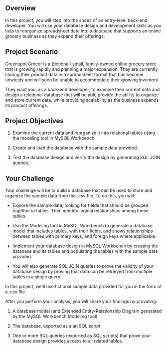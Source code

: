 ## Overview
In this project, you will step into the shoes of an entry-level back-end developer. You will use your database design and development skills as you help to reorganize spreadsheet data into a database that supports an online grocery business as they expand their offerings.

## Project Scenario

Greenspot Grocer is a (fictional) small, family-owned online grocery store that is growing rapidly and planning a major expansion. They are currently storing their product data in a spreadsheet format that has become unwieldy and will soon be unable to accommodate their growing inventory.  

They want you, as a back-end developer, to examine their current data and design a relational database that will be able provide the ability to organize and store current data, while providing scalability as the business expands its product offerings.  

## Project Objectives

1. Examine the current data and reorganize it into relational tables using the modeling tool in MySQL Workbench. 

2. Create and load the database with the sample data provided. 

3. Test the database design and verify the design by generating SQL JOIN queries.  

## Your Challenge

Your challenge will be to build a database that can be used to store and organize the sample data from the .csv file. To do this, you will:

- Explore the sample data, looking for fields that should be grouped together in tables. Then identify logical relationships among those tables.

- Use the Modeling tool in MySQL Workbench to generate a database model that includes tables, with their fields, and shows relationships between tables with primary keys, and foreign keys where applicable.

- Implement your database design in MySQL Workbench by creating the database and its tables and populating the tables with the sample data provided. 

- You will also generate SQL JOIN queries to prove the validity of your database design by proving that data can be retrieved from multiple tables in a single query.

In this project, we'll use fictional sample data provided for you in the form of a .csv file.

After you perform your analysis, you will share your findings by providing:

1. A database model (and Extended Entity-Relationship Diagram generated by the MySQL Workbench Modeling tool)

2. The database, exported as a an SQL script

3. One or more SQL queries (exported as SQL scripts) that prove your database design provides access to all related tables.
